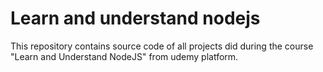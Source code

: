 # Learn and understand nodejs
This repository contains source code of all projects did during the course "Learn and Understand NodeJS" from udemy platform.
